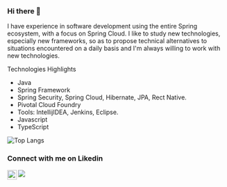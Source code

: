 ### Hi there 👋

I have experience in software development using the entire Spring ecosystem, with a focus on Spring Cloud. I like to study new technologies, especially new frameworks, so as to propose technical alternatives to situations encountered on a daily basis and I'm always willing to work with new technologies.

Technologies Highlights
- Java
- Spring Framework
- Spring Security, Spring Cloud, Hibernate, JPA, Rect Native.
- Pivotal Cloud Foundry
- Tools: IntellijIDEA, Jenkins, Eclipse.
- Javascript
- TypeScript

![Top Langs](https://github-readme-stats.vercel.app/api/top-langs/?username=mar-celohenrique&hide=TeX&layout=compact)

### Connect with me on Likedin
<a href="https://www.linkedin.com/in/eng-marcelo-pereira/?locale=en_US">
  <img align="left" alt="Marcelo Pereira on LinkdeIN" width="22px" src="https://cdn.jsdelivr.net/npm/simple-icons@v3/icons/linkedin.svg" />
</a>


![](https://visitor-badge.glitch.me/badge?page_id=mar-celohenrique)

